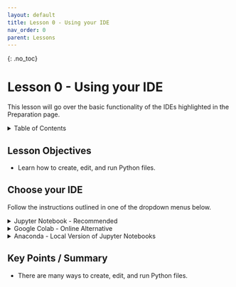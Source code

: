 ```yaml
---
layout: default
title: Lesson 0 - Using your IDE
nav_order: 0
parent: Lessons
---
```

<!-- 
This page is an example lesson template.
Add, edit, or remove any content below for the workshop in question. -->

<!-- Putting a {: .no_toc} above a header removes it from the table of contents -->

{: .no_toc}  
# Lesson 0 - Using your IDE

This lesson will go over the basic functionality of the IDEs highlighted in the Preparation page.

<!-- This is your table of contents. You don't need to touch it, it automatically creates it when you add or remove headers. If you do not want a header to be included, put {: .no_toc } above the header line, as you can see above with Lesson 1 - Lesson Name. Make sure that there's also an empty line above {: .no_toc }... Markdown is picky about this :( -->
<details markdown="block">
  <summary>
    Table of Contents
  </summary>
  {: .text-delta }
- TOC
{:toc}
</details>

<!-- Here are your learning objectives. Just like in the introduction, but more specific for this lesson. -->
## Lesson Objectives
- Learn how to create, edit, and run Python files.

<!-- A video for your lesson (if applicable) -->
<!-- ## Lesson Video
The following video demonstrates each of the steps outlined below in text.

<iframe height="416" width="100%" allowfullscreen frameborder=0 src="https://echo360.ca/media/a65689c0-c35c-4f33-9c12-f0ac97883f54/public?autoplay=false&automute=false"></iframe>
[View original here.](https://echo360.ca/media/a65689c0-c35c-4f33-9c12-f0ac97883f54/public?autoplay=false&automute=false) -->

<!-- Text content format for your lessons if you don't want to rely on videos, or want to provide another format of learning consumption. -->

## Choose your IDE

Follow the instructions outlined in one of the dropdown menus below.

<details markdown="1">
<summary> Jupyter Notebook - Recommended </summary>

If you haven't already, [sign in to Jupyter Notebook](https://mcmaster.syzygy.ca/).

The home page of Jupyter Notebook is the file explorer, where you can access any files you created. If it's your first time using Jupyter Notebook, it'll be empty. To create a new Python Notebook file (.ipynb), click on the `New` button at the top right and select `Python3 (ipykernel)`.

<img alt="creating a new python notebook file in Jupyter Notebook" width="100%" src="../assets/img/lessons/jupyter1.png" style="border: 2px solid #000;">

<br>

You should automatically be sent to your Python Notebook environment. It should look like the screenshot below.
- If you ever want to go back to the home page, click on the JupyterHub logo at the top left.
- You can rename your Python Notebook file by clicking on the "Untitled" text beside the JupyterHub logo.
- To save your file, use the `Save and Checkpoint` button with a disk icon found below the JupyterHub logo. You can also use `Ctrl` + `S` shortcut (or `Cmd` + `S` for Mac users) to save.

<img alt="jupyterhub page interface" width="100%" src="../assets/img/lessons/jupyter2.png" style="border: 2px solid #000;">

<br>

Your Python Notebook file consists of code blocks. You can write Python code in these blocks and run them using the `Run` button. If there's any output, it will be shown directly below that code block.

{: .warning}
If a code block is taking too long to run, you might have encountered an infinite loop. Use the `interrupt the kernel` button beside the `Run` button to stop it.

<img alt="using jupyterhub codeblock" width="100%" src="../assets/img/lessons/jupyter3.png" style="border: 2px solid #000;">

<br>

To create new code blocks, click on the `+` button beside the `Save and Checkpoint` button.

<img alt="creating more code blocks" width="100%" src="../assets/img/lessons/jupyter4.png" style="border: 2px solid #000;">

{: .note }
No matter what code block you're on, Python Notebook will keep the data of all previously run code blocks. If you're opening up a Notebook, or your Notebook connection resets, you have to run every block code from the start.

</details>

<details markdown="1">
<summary> Google Colab - Online Alternative</summary>

If you haven't already, [sign in to Google Colab](https://colab.research.google.com/).

After signing in, you may encounter the `Recent` page below. This is where you'll be able to open up recent Python Notebook files (.ipynb). To create a new Python Notebook file, we'll need to `Cancel` out of this pop-up.

<img alt="google colab recent files popup" width="90%" src="../assets/img/lessons/colab1.png" style="border: 2px solid #000;">

<br>

Navigate to the top left of your screen, click on `File`, and then click on `New notebook`.

<img alt="create new notebook in colab" width="70%" src="../assets/img/lessons/colab2.png" style="border: 2px solid #000;">

<br>

You should automatically be sent to your Python Notebook environment. It should look like the screenshot below.
- To view all of your Colab files, click on the Colab logo at the top left. 
- You can rename your Python Notebook file by clicking on the "Untitled.ipynb" text beside the Colab logo.
- Google Colab automatically saves your work, no need for manual saving.

<img alt="google colab code interface" width="100%" src="../assets/img/lessons/colab3.png" style="border: 2px solid #000;">

<br>

Your Python Notebook file consists of code blocks. You can write Python code in these blocks and run them using the `Run` button. If there's any output, it will be shown directly below that code block.

{: .warning}
If a code block is taking too long to run, you might have encountered an infinite loop. Use the `interrupt the kernel` button beside the `Run` button to stop it.

<img alt="using a code block in google colab" width="100%" src="../assets/img/lessons/colab4.png" style="border: 2px solid #000;">

<br>

To create new code blocks, click on the `+` button beside the `Save and Checkpoint` button.

{: .note }
No matter what code block you're on, Python Notebook will keep the data of all previously run code blocks. If you're opening up a Notebook, or your Notebook connection resets, you have to run every block code from the start.

<img alt="creating code blocks in google colab" width="100%" src="../assets/img/lessons/colab5.png" style="border: 2px solid #000;">

</details>

<details markdown="1">
<summary> Anaconda - Local Version of Jupyter Notebooks </summary>

If you haven't already downloaded and installed Anaconda:
- Download and install at <https://www.anaconda.com/>.
- Follow along with the guide for your OS system for installation instructions.
  - Windows: <https://docs.anaconda.com/free/anaconda/install/windows/>
  - MacOS: <https://docs.anaconda.com/free/anaconda/install/mac-os/>
  - Linux: <https://docs.anaconda.com/free/anaconda/install/linux/>

Once that's installed, open up the **Anaconda Navigator** application. Included in the Anaconda package are four great tools/IDEs to create Python files with. JupyterLab, Jupyter Notebooks, Spyder, and Visual Studio Code. 

Spyder and Visual Studio Code are standalone IDEs, whereas JupyterLab and Jupyter Notebooks opens up locally in your browser. For the purposes of this workshop, we recommend you use Jupyter Notebooks.

<img alt="anaconda navigator menu" width="100%" src="../assets/img/lessons/anaconda1.png" style="border: 2px solid #000;">

<br>

When you first launch Jupyter Notebooks, you will see a file explorer. Go to the location you want to store your Python files in, (I recommend making a new "Python" folder in the Documents directory).

<img alt="local jupyter notebook file explorer" width="100%" src="../assets/img/lessons/anaconda2.png" style="border: 2px solid #000;">

<br>

To create a new Python Notebook file (.ipynb), click on the `New` button at the top right and select `Python3 (ipykernel)`.

<img alt="creating a python notebook file in jupyter notebook" width="100%" src="../assets/img/lessons/anaconda3.png" style="border: 2px solid #000;">

<br>

You should automatically be sent to your Python Notebook environment. It should look like the screenshot below.
- If you ever want to go back to the home page, click on the JupyterHub logo at the top left.
- You can rename your Python Notebook file by clicking on the "Untitled" text beside the JupyterHub logo.
- To save your file, use the `Save and Checkpoint` button with a disk icon found below the JupyterHub logo. You can also use `Ctrl` + `S` shortcut (or `Cmd` + `S` for Mac users) to save.

<img alt="jupyter notebook interface" width="100%" src="../assets/img/lessons/anaconda4.png" style="border: 2px solid #000;">

<br>

Your Python Notebook file consists of code blocks. You can write Python code in these blocks and run them using the `Run` button. If there's any output, it will be shown directly below that code block.

{: .warning}
If a code block is taking too long to run, you might have encountered an infinite loop. Use the `interrupt the kernel` button beside the `Run` button to stop it.

<img alt="using a code block jupyter notebook" width="100%" src="../assets/img/lessons/anaconda5.png" style="border: 2px solid #000;">

<br>

To create new code blocks, click on the `+` button beside the `Save and Checkpoint` button.

<img alt="creating code blocks jupyter notebook" width="100%" src="../assets/img/lessons/anaconda6.png" style="border: 2px solid #000;">

{: .note }
No matter what code block you're on, Python Notebook will keep the data of all previously run code blocks. If you're opening up a Notebook, or your Notebook connection resets, you have to run every block code from the start.

</details>

<!-- Summarize your learning objectives here. It acts as a reminder to the learner about what they just learned, as well as a checklist for you to make sure you covered everything you wished to cover. -->
## Key Points / Summary
- There are many ways to create, edit, and run Python files.

